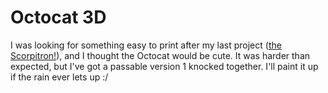 # Octocat 3D

I was looking for something easy to print after my last project ([the Scorpitron!](http://lorennorman.github.com/scorpion-bot)), and I thought the Octocat would be cute. It was harder than expected, but I've got a passable version 1 knocked together. I'll paint it up if the rain ever lets up :/
